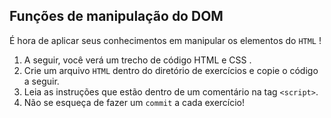 ## Funções de manipulação do DOM
É hora de aplicar seus conhecimentos em manipular os elementos do `HTML` !
1. A seguir, você verá um trecho de código HTML e CSS .
2. Crie um arquivo `HTML` dentro do diretório de exercícios e copie o código a seguir.
3. Leia as instruções que estão dentro de um comentário na tag `<script>`.
4. Não se esqueça de fazer um `commit` a cada exercício!